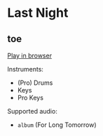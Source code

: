 # Last Night

## toe


[Play in browser](http://pages.cs.wisc.edu/~tolly/customs/?title=last-night&artist=toe)

Instruments:

  * (Pro) Drums
  * Keys
  * Pro Keys

Supported audio:

  * `album` (For Long Tomorrow)

